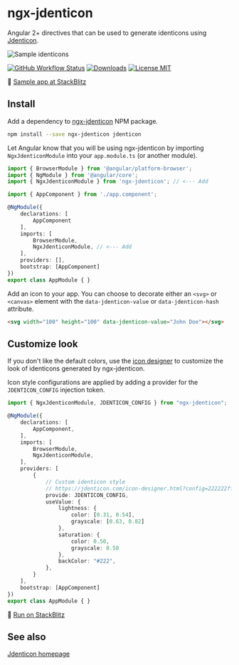 # ngx-jdenticon

Angular 2+ directives that can be used to generate identicons using [Jdenticon](https://github.com/dmester/jdenticon).

![Sample identicons](https://jdenticon.com/hosted/github-samples.png)

[![GitHub Workflow Status](https://img.shields.io/github/workflow/status/dmester/ngx-jdenticon/Build/master?style=flat-square)](https://github.com/dmester/ngx-jdenticon/actions)
[![Downloads](https://img.shields.io/npm/dt/ngx-jdenticon.svg?style=flat-square)](https://www.npmjs.com/package/ngx-jdenticon)
[![License MIT](https://img.shields.io/badge/license-MIT-blue.svg?style=flat-square)](https://github.com/dmester/ngx-jdenticon/blob/master/LICENSE)

🚀 [Sample app at StackBlitz](https://stackblitz.com/edit/ngx-jdenticon-sample)

## Install

Add a dependency to [ngx-jdenticon](https://www.npmjs.com/package/ngx-jdenticon) NPM package.

```sh
npm install --save ngx-jdenticon jdenticon
```

Let Angular know that you will be using ngx-jdenticon by importing `NgxJdenticonModule` into your `app.module.ts` (or another module).

```ts
import { BrowserModule } from '@angular/platform-browser';
import { NgModule } from '@angular/core';
import { NgxJdenticonModule } from 'ngx-jdenticon'; // <--- Add

import { AppComponent } from './app.component';

@NgModule({
    declarations: [
        AppComponent
    ],
    imports: [
        BrowserModule,
        NgxJdenticonModule, // <--- Add
    ],
    providers: [],
    bootstrap: [AppComponent]
})
export class AppModule { }
```

Add an icon to your app. You can choose to decorate either an `<svg>` or `<canvas>` element with the `data-jdenticon-value`
or `data-jdenticon-hash` attribute.

```html
<svg width="100" height="100" data-jdenticon-value="John Doe"></svg>
```

## Customize look

If you don't like the default colors, use the [icon designer](https://jdenticon.com/icon-designer.html) to customize the look of identicons generated by ngx-jdenticon.

Icon style configurations are applied by adding a provider for the `JDENTICON_CONFIG` injection token.

```ts
import { NgxJdenticonModule, JDENTICON_CONFIG } from "ngx-jdenticon";

@NgModule({
    declarations: [
        AppComponent,
    ],
    imports: [
        BrowserModule,
        NgxJdenticonModule,
    ],
    providers: [
        { 
            // Custom identicon style
            // https://jdenticon.com/icon-designer.html?config=222222ff014132321e363f52
            provide: JDENTICON_CONFIG,
            useValue: {
                lightness: {
                    color: [0.31, 0.54],
                    grayscale: [0.63, 0.82]
                },
                saturation: {
                    color: 0.50,
                    grayscale: 0.50
                },
                backColor: "#222",
            },
        }
    ],
    bootstrap: [AppComponent]
})
export class AppModule { }
```

🚀 [Run on StackBlitz](https://stackblitz.com/edit/ngx-jdenticon-custom-design?file=src%2Fapp%2Fapp.module.ts)

## See also

[Jdenticon homepage](https://jdenticon.com)
